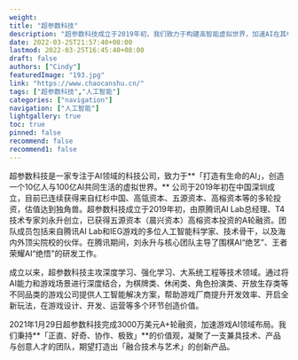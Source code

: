 ```yaml
---
weight: 
title: "超参数科技"
description: "超参数科技成立于2019年初，我们致力于构建高智能虚拟世界，加速AI在其中学习与进化的过程，并将成果反哺于现实世界。 通过使AI具备复杂环境感知、博弈与决策、合作与竞争、生存与进化、理解与创造等多方位能力，我们已经为数十家行业客户或机构带来巨大商业价值。 超参数科技获得晨兴资本、高榕资本千万美元A轮投资。"
date: 2022-03-25T21:57:40+08:00
lastmod: 2022-03-25T16:45:40+08:00
draft: false
authors: ["Cindy"]
featuredImage: "193.jpg"
link: "https://www.chaocanshu.cn/"
tags: ["超参数科技","人工智能"]
categories: ["navigation"]
navigation: ["人工智能"]
lightgallery: true
toc: true
pinned: false
recommend: false
recommend1: false
---
```

超参数科技是一家专注于AI领域的科技公司，致力于**「打造有生命的AI」，创造一个10亿人与100亿AI共同生活的虚拟世界。**
公司于2019年初在中国深圳成立，目前已连续获得来自红杉中国、高瓴资本、五源资本、高榕资本等的多轮投资，估值达到独角兽。超参数科技成立于2019年初，由原腾讯AI Lab总经理、T4技术专家刘永升创立，已获得五源资本（晨兴资本）高榕资本投资的A轮融资。团队成员包括来自腾讯AI Lab和IEG游戏的多位人工智能科学家、技术骨干，以及海内外顶尖院校的伙伴。在腾讯期间，刘永升与核心团队主导了围棋AI“绝艺”、王者荣耀AI“绝悟”的研发工作。

成立以来，超参数科技主攻深度学习、强化学习、大系统工程等技术领域。通过将AI能力和游戏场景进行深度结合，为棋牌类、休闲类、角色扮演类、开放生存类等不同品类的游戏公司提供人工智能解决方案，帮助游戏厂商提升开发效率、开启全新玩法，在游戏设计、开发、运营等多个环节创造价值。

2021年1月29日超参数科技完成3000万美元A+轮融资，加速游戏AI领域布局。我们秉持**「正直、好奇、协作、极致」**的价值观，凝聚了一支兼具技术、产品与创意人才的团队，期望打造出「融合技术与艺术」的创新产品。